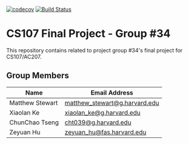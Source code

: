[![codecov](https://codecov.io/gh/The-Pyoneers/cs107-FinalProject/branch/master/graph/badge.svg?token=39UVNMQOKM)](undefined)
[![Build Status](https://travis-ci.com/The-Pyoneers/cs107-FinalProject.svg?token=Z9452YnmcP3jWAp8j3PV&branch=master)](https://travis-ci.com/The-Pyoneers/cs107-FinalProject)

# CS107 Final Project - Group #34

This repository contains related to project group #34's final project for CS107/AC207.

## Group Members

|      **Name**        |       **Email Address**       |
| -------------------- | ----------------------------- |
| Matthew Stewart      | matthew_stewart@g.harvard.edu |
| Xiaolan Ke           | xiaolan_ke@g.harvard.edu      |
| ChunChao Tseng       | cht039@g.harvard.edu          |
| Zeyuan Hu            | zeyuan_hu@fas.harvard.edu     |
